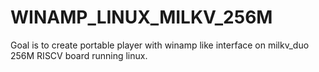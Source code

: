 # WINAMP_LINUX_MILKV_256M
Goal is to create portable player with winamp like interface on milkv_duo 256M RISCV board running linux.
